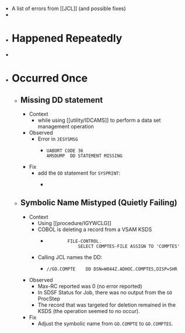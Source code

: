 - A list of errors from [[JCL]] (and possible fixes)
-
- # Happened Repeatedly
-
- # Occurred Once
	- ## Missing DD statement
		- Context
			- while using [[utility/IDCAMS]] to perform a data set management operation
		- Observed
			- Error in `JESYSMSG`
				- ```
				  UABORT CODE 36
				  AMSDUMP  DD STATEMENT MISSING
				  ```
		- Fix
			- add the `DD` statement for `SYSPRINT`:
				- ```
				  ```
	- ## Symbolic Name Mistyped (Quietly Failing)
		- Context
			- Using [[procedure/IGYWCLG]]
			- COBOL is deleting a record from a VSAM KSDS
				- ```cobol
				          FILE-CONTROL.
				              SELECT COMPTES-FILE ASSIGN TO 'COMPTES'
				  ```
			- Calling JCL names the DD:
				- ```jcl
				  //GO.COMPTE    DD DSN=W044Z.ADHOC.COMPTES,DISP=SHR
				  ```
		- Observed
			- Max-RC reported was 0 (no error reported)
			- In SDSF Status for Job, there was no output from the `GO` ProcStep
			- The record that was targeted for deletion remained in the KSDS (the operation seemed to no occur).
		- Fix
			- Adjust the symbolic name from `GO.COMPTE` to `GO.COMPTES`.